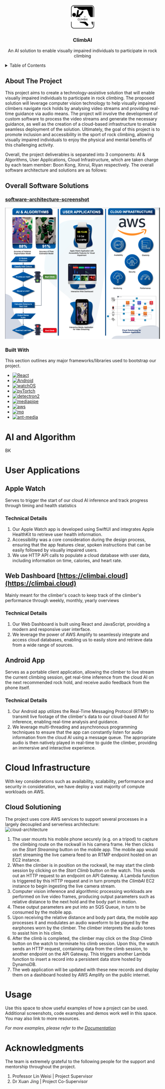 

<!-- PROJECT LOGO -->
<br />
<div align="center">
  <a href="https://github.com/xinrui98/ClimbAI">
    <img src="assets/climbAI-logo.png" alt="Logo" width="80" height="80">
  </a>

  <h3 align="center">ClimbAI</h3>

  <p align="center">
    An AI solution to enable visually impaired individuals to participate in rock climbing
  </p>
</div>

<!-- TABLE OF CONTENTS -->
<details>
  <summary>Table of Contents</summary>
  <ol>
    <li><a href="#about-the-project">About The Project</a></li>
    <li><a href="#overall-software-solutions">Software Architecture Diagram</a></li>
    <li><a href="#built-with">Built With</a></li>
    <li>
      <a href="#ai-and-algorithm">AI and Algorithm</a>
    </li>
    <li>
      <a href="#user-applications">User Applications</a>
    </li>
    <li>
      <a href="#cloud-infrastructure">Cloud Infrastructure</a>
    </li>
    <li><a href="#usage">Usage</a></li>
    <li><a href="#acknowledgments">Acknowledgments</a></li>
  </ol>
</details>

<!-- ABOUT THE PROJECT -->

## About The Project

This project aims to create a technology-assistive solution that will enable visually impaired individuals to participate in rock climbing. The proposed solution will leverage computer vision technology to help visually impaired climbers navigate rock holds by analysing video streams and providing real-time guidance via audio means. The project will involve the development of custom software to process the video streams and generate the necessary guidance, as well as the creation of a cloud-based infrastructure to enable seamless deployment of the solution. Ultimately, the goal of this project is to promote inclusion and accessibility in the sport of rock climbing, allowing visually impaired individuals to enjoy the physical and mental benefits of this challenging activity.

Overall, the project deliverables is separated into 3 components: AI & Algorithms, User Applications, Cloud Infrastructure, which are taken charge by each team member: Boon Kong, Xinrui, Riyan respectively. The overall software architecture and solutions are as follows:

## Overall Software Solutions
### [software-architecture-screenshot]
![Product Name Screen Shot][product-screenshot]

### Built With

This section outlines any major frameworks/libraries used to bootstrap our project.

- [![React][react.js]][react-url]
- [![Android][android]][android-url]
- [![watchOS][watchos]][watch-url]
- [![pyTortch][pytorch]][pytorch-url]
- [![detectron2][detectron2]][detectron2-url]
- [![mediapipe][mediapipe]][mediapipe-url]
- [![aws][aws]][aws-url]
- [![mq][mq]][mq-url]
- [![ant-media][ant-media]][ant-media-url]

<!-- AI and Algorithm -->

# AI and Algorithm

BK

# User Applications

## Apple Watch

Serves to trigger the start of our cloud AI inference and track progress through timing and health statistics

### Technical Details

1. Our Apple Watch app is developed using SwiftUI and integrates Apple HealthKit to retrieve user health information.
2. Accessibility was a core consideration during the design process, ensuring that the app features clear, spoken instructions that can be easily followed by visually impaired users.
3. We use HTTP API calls to populate a cloud database with user data, including information on time, calories, and heart rate.

## Web Dashboard [https://climbai.cloud](https://climbai.cloud)

Mainly meant for the climber's coach to keep track of the climber's performance through weekly, monthly, yearly overviews

### Technical Details

1. Our Web Dashboard is built using React and JavaScript, providing a modern and responsive user interface.
2. We leverage the power of AWS Amplify to seamlessly integrate and access cloud databases, enabling us to easily store and retrieve data from a wide range of sources.

## Android App

Serves as a portable client application, allowing the climber to live stream the current climbing session, get real-time inference from the cloud AI on the next recommended rock hold, and receive audio feedback from the phone itself.

### Technical Details

1. Our Android app utilizes the Real-Time Messaging Protocol (RTMP) to transmit live footage of the climber's data to our cloud-based AI for inference, enabling real-time analysis and guidance.
2. We leverage multi-threading and asynchronous programming techniques to ensure that the app can constantly listen for audio information from the cloud AI using a message queue. The appropriate audio is then natively played in real-time to guide the climber, providing an immersive and interactive experience.

# Cloud Infrastructure
With key considerations such as availability, scalability, performance and security in consideration, we have deploy a vast majority of compute workloads on AWS.
 
## Cloud Solutioning
The project uses core AWS services to support several processes in a largely decoupled and serverless architecture:  
![cloud-architecture](https://drive.google.com/file/d/10VzpZKkVAtlb9m8Vrmv_k3RpOdwNFwhU/view?usp=sharing)

1. The user mounts his mobile phone securely (e.g. on a tripod) to capture the climbing route on the rockwall in his camera frame. He then clicks on the <i>Start Streaming</i> button on the mobile app. The mobile app would start streaming the live camera feed to an RTMP endpoint hosted on an EC2 instance.
2. When the climber is in position on the rockwall, he may start the climb session by clicking on the <i>Start Climb</i> button on the watch. This sends out an HTTP request to an endpoint on API Gateway. A Lambda function is triggered by this HTTP request and in turn prompts the <i>ClimbAI</i> EC2 instance to begin ingesting the live camera stream. 
3. Computer vision inference and algorithmic processing workloads are performed on live video frames, producing output parameters such as relative distance to the next hold and the body part in motion.
4. These output parameters are put into an SQS Queue, in turn to be consumed by the mobile app.
5. Upon receiving the relative distance and body part data, the mobile app processes it and modulates an audio waveform to be played by the earphones worn by the climber. The climber interprets the audio tones to assist him in his climb.
6. After the climb is completed, the climber may click on the <i>Stop Climb</i> button on the watch to terminate his climb session. Upon this, the watch sends an HTTP request, containing data from the climb session, to another endpoint on the API Gateway. This triggers another Lambda function to insert a record into a persistent data store hosted by DynamoDB.
7. The web application will be updated with these new records and display them on a dashboard hosted by AWS Amplify on the public internet.

<!-- USAGE EXAMPLES -->

# Usage

Use this space to show useful examples of how a project can be used. Additional screenshots, code examples and demos work well in this space. You may also link to more resources.

_For more examples, please refer to the [Documentation](https://example.com)_


<!-- ACKNOWLEDGMENTS -->

# Acknowledgments

The team is extremely grateful to the following people for the support and mentorship throughout the project.

1. Professor Lin Weisi | Project Supervisor
2. Dr Xuan Jing | Project Co-Supervisor


<!-- MARKDOWN LINKS & IMAGES -->
<!-- https://www.markdownguide.org/basic-syntax/#reference-style-links -->

[product-screenshot]: assets/overall-solution.png
[react.js]: https://img.shields.io/badge/React-20232A?style=for-the-badge&logo=react&logoColor=61DAFB
[react-url]: https://reactjs.org/
[android]: https://img.shields.io/badge/Android-3DDC84?style=for-the-badge&logo=android&logoColor=white
[android-url]: https://developer.android.com/
[watchos]: https://img.shields.io/badge/Apple-999999?style=for-the-badge&logo=apple&logoColor=white
[watch-url]: https://developer.apple.com/watchos/
[pytorch]: https://img.shields.io/badge/PyTorch-EE4C2C?style=for-the-badge&logo=pytorch&logoColor=white
[pytorch-url]: https://pytorch.org/
[detectron2]: https://img.shields.io/badge/Detectron2-008CBA?style=for-the-badge&logo=detectron2&logoColor=white
[detectron2-url]: https://ai.facebook.com/tools/detectron2/
[mediapipe]: https://img.shields.io/badge/Mediapipe-00A5E4?style=for-the-badge&logo=mediapipe&logoColor=white
[mediapipe-url]: https://developers.google.com/mediapipe
[aws]: https://img.shields.io/badge/AWS-232F3E?style=for-the-badge&logo=amazon-aws&logoColor=white
[aws-url]: https://aws.amazon.com/
[mq]: https://img.shields.io/badge/AWS%20SQS-FF9900?style=for-the-badge&logo=amazon-sqs&logoColor=white
[mq-url]: https://aws.amazon.com/sqs/
[ant-media]: https://img.shields.io/badge/Ant%20Media-FF5733?style=for-the-badge&logo=ant-media-server&logoColor=white
[ant-media-url]: https://antmedia.io/
[software-architecture-screenshot]: https://drive.google.com/file/d/10VzpZKkVAtlb9m8Vrmv_k3RpOdwNFwhU/view?usp=sharing
